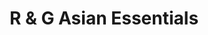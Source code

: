 ---
title: "R & G Asian Essentials"
url: /coffs-harbour/r-and-g-asian-essentials/
shop: convenience
---